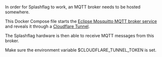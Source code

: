 In order for Splashflag to work, an MQTT broker needs to be hosted somewhere.

This Docker Compose file starts the [Eclipse Mosquitto MQTT broker service](https://hub.docker.com/_/eclipse-mosquitto) and reveals it through a [Cloudflare Tunnel](https://developers.cloudflare.com/cloudflare-one/connections/connect-networks/). 

The Splashflag hardware is then able to receive MQTT messages from this broker.

Make sure the environment variable $CLOUDFLARE_TUNNEL_TOKEN is set.